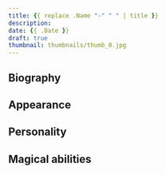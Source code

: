 ```yaml
---
title: {{ replace .Name "-" " " | title }}
description: 
date: {{ .Date }}
draft: true
thumbnail: thumbnails/thumb_0.jpg
---
```


## Biography

## Appearance

## Personality

## Magical abilities

